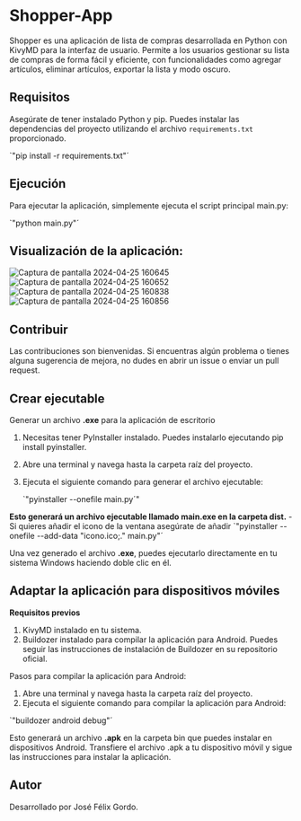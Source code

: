 # Shopper-App

Shopper es una aplicación de lista de compras desarrollada en Python con KivyMD para la interfaz de usuario. Permite a los usuarios gestionar su lista de compras de forma fácil y eficiente, con funcionalidades como agregar artículos, eliminar artículos, exportar la lista y modo oscuro.

## Requisitos

Asegúrate de tener instalado Python y pip. Puedes instalar las dependencias del proyecto utilizando el archivo `requirements.txt` proporcionado.


`"pip install -r requirements.txt"´


## Ejecución
Para ejecutar la aplicación, simplemente ejecuta el script principal main.py:


`"python main.py"´

## Visualización de la aplicación:

![Captura de pantalla 2024-04-25 160645](https://github.com/AmeriK88/Aplicaci-n-Shopper-app/assets/165429251/2cd89443-ccc9-46e1-bb11-dfb53dfe1157)
![Captura de pantalla 2024-04-25 160652](https://github.com/AmeriK88/Aplicaci-n-Shopper-app/assets/165429251/87dbc51a-76ba-4410-a6f0-d84d6699d66d)
![Captura de pantalla 2024-04-25 160838](https://github.com/AmeriK88/Aplicaci-n-Shopper-app/assets/165429251/b09d9932-d35c-4243-b674-e05c8766b7d7)
![Captura de pantalla 2024-04-25 160856](https://github.com/AmeriK88/Aplicaci-n-Shopper-app/assets/165429251/9307216a-6012-48f2-b839-7a2929f6e221)


## Contribuir
Las contribuciones son bienvenidas. Si encuentras algún problema o tienes alguna sugerencia de mejora, no dudes en abrir un issue o enviar un pull request.

## Crear ejecutable 
Generar un archivo **.exe** para la aplicación de escritorio

1. Necesitas tener PyInstaller instalado. Puedes instalarlo ejecutando pip install pyinstaller.
2. Abre una terminal y navega hasta la carpeta raíz del proyecto.
3. Ejecuta el siguiente comando para generar el archivo ejecutable:
   
    `"pyinstaller --onefile main.py´"
   
**Esto generará un archivo ejecutable llamado main.exe en la carpeta dist.**
  -Si quieres añadir el icono de la ventana asegúrate de añadir `"pyinstaller --onefile --add-data "icono.ico;." main.py"´

Una vez generado el archivo **.exe**, puedes ejecutarlo directamente en tu sistema Windows haciendo doble clic en él.

## Adaptar la aplicación para dispositivos móviles

**Requisitos previos**

1. KivyMD instalado en tu sistema.
2. Buildozer instalado para compilar la aplicación para Android. Puedes seguir las instrucciones de instalación de Buildozer en su repositorio oficial.

Pasos para compilar la aplicación para Android:

1. Abre una terminal y navega hasta la carpeta raíz del proyecto.
2. Ejecuta el siguiente comando para compilar la aplicación para Android:

  `"buildozer android debug"´
  
Esto generará un archivo **.apk** en la carpeta bin que puedes instalar en dispositivos Android.
Transfiere el archivo .apk a tu dispositivo móvil y sigue las instrucciones para instalar la aplicación.

## Autor
Desarrollado por José Félix Gordo.





